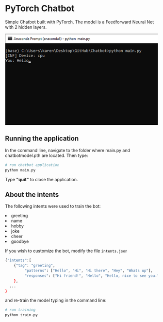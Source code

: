 # PyTorch Chatbot


Simple Chatbot built with PyTorch.
The model is a Feedforward Neural Net with 2 hidden layers.


<img src="/img/chatbot.gif" alt="Chat" width="530" height="300"/>

## Running the application

In the command line, navigate to the folder where main.py and chatbotmodel.pth are located. Then type:
```bash
# run chatbot application
python main.py
```

Type **"quit"** to close the application.

## About the intents

The following intents were used to train the bot:
<li>greeting</li>
<li>name</li>
<li>hobby</li>
<li>joke</li>
<li>cheer</li>
<li>goodbye</li>

If you wish to customize the bot, modify the file `intents.json`
```bash
{"intents":[
	{"tag": "greeting",
		 "patterns": ["Hello", "Hi", "Hi there", "Hey", "Whats up"],
		 "responses": ["Hi friend!", "Hello", "Hello, nice to see you.", "Greetings!", "Good to see you." ]
	},
  ...
}
```
and re-train the model typing in the command line:
```bash
# run training
python train.py
```

